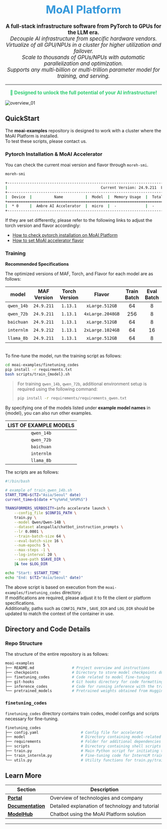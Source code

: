 <div align="center">
  <h1 style="font-size: 2.5em; color: #3498db;">MoAI Platform</h1>
</div>

<p align="center" style="font-size: 1.2em;">
  <strong>A full-stack infrastructure software from PyTorch to GPUs for the LLM era.</strong><br/>
  <em>Decouple AI infrastructure from specific hardware vendors.</em><br/>
  <em>Virtualize of all GPU/NPUs in a cluster for higher utilization and failover.</em><br/>
  <em>Scale to thousands of GPUs/NPUs with automatic parallelization and optimization.</em><br/>
  <em>Supports any multi-billion or multi-trillion parameter model for training, and serving.</em><br/>
</p>

<hr/>

<p align="center" style="font-size: 1.1em; color: #2ecc71;">
  <strong>🚀 Designed to unlock the full potential of your AI infrastructure!</strong>
</p>

![overview_01](https://github.com/user-attachments/assets/a1d7b9b5-83f6-4844-8f16-fb6a288f54b3)

## QuickStart

The **moai-examples** repository is designed to work with a cluster where the MoAI Platform is installed.  
To test these scripts, please contact us.

### Pytorch Installation & MoAI Accelerator

You can check the current moai version and flavor through `moreh-smi`.
```bash
moreh-smi

+-----------------------------------------------------------------------------------------------+
|                                          Current Version: 24.9.211  Latest Version: 25.1.201  |
+-----------------------------------------------------------------------------------------------+
|  Device  |          Name          |  Model  |  Memory Usage  |  Total Memory  |  Utilization  |
+===============================================================================================+
|  * 0     |  Ambre AI Accelerator  |  micro  |  -             |  -             |  -            |
+-----------------------------------------------------------------------------------------------+
```
If they are set differently, please refer to the following links to adjust the torch version and flavor accordingly:
- [How to check pytorch installation on MoAI Platform](https://docs.moreh.io/tutorials/llama3_8b_tutorial/1_prepare_fine-tuning/#checking-pytorch-installation)
- [How to set MoAI accelerator flavor](https://docs.moreh.io/tutorials/llama3_8b_tutorial/1_prepare_fine-tuning/#checking-pytorch-installation)


### Training

**Recommended Specifications**

The optimized versions of MAF, Torch, and Flavor for each model are as follows:

<div align="center">

|      model       | MAF Version | Torch Version |      Flavor      | Train Batch | Eval Batch |
| :--------------: | :---------: | :-----------: | :--------------: | :---------: | :--------: |
|    `qwen_14b`    |  `24.9.211` |   `1.13.1`    |  `xLarge.512GB`  |     64      |     8      |
|    `qwen_72b`    |  `24.9.211` |   `1.13.1`    | `4xLarge.2048GB` |     256     |     8      |
|    `baichuan`    |  `24.9.211` |   `1.13.1`    |  `xLarge.512GB`  |     64      |     8      |
|    `internlm`    |  `24.9.212` |   `1.13.1`    | `2xLarge.1024GB` |     64      |     16     |
|    `llama_8b`    |  `24.9.211` |   `1.13.1`    |  `xLarge.512GB`  |     64      |     8      |

</div>

<br>
To fine-tune the model, run the training script as follows:

```bash
cd moai-examples/finetuning_codes
pip install -r requirments.txt
bash scripts/train_{model}.sh
```
> For training `qwen_14b`, `qwen_72b`, additional environment setup is required using the following command:
> ```bash
> pip install -r requirements/requirements_qwen.txt
> ```


By specifying one of the models listed under **example model names** in {model}, you can also run other examples.  

<div align="center" style="margin-top: 1rem;">

| **LIST OF EXAMPLE MODELS**|
| :-----------------------: |
|         `qwen_14b`        |
|         `qwen_72b`        |
|         `baichuan`        |
|         `internlm`        |
|         `llama_8b`        |

</div>


The scripts are as follows:

```bash
#!/bin/bash

# example of train_qwen_14b.sh
START_TIME=$(TZ="Asia/Seoul" date)
current_time=$(date +"%y%m%d_%H%M%S")

TRANSFORMERS_VERBOSITY=info accelerate launch \
    --config_file $CONFIG_PATH \
    train.py \
    --model Qwen/Qwen-14B \
    --dataset alespalla/chatbot_instruction_prompts \
    --lr 0.0001 \
    --train-batch-size 64 \
    --eval-batch-size 16 \
    --num-epochs 5 \
    --max-steps -1 \
    --log-interval 20 \
    --save-path $SAVE_DIR \
    |& tee $LOG_DIR

echo "Start: $START_TIME"
echo "End: $(TZ="Asia/Seoul" date)"
```

The above script is based on execution from the `moai-examples/finetuning_codes` directory.  
If modifications are required, please adjust it to fit the client or platform specifications.   
Additionally, paths such as `CONFIG_PATH` , `SAVE_DIR` and `LOG_DIR` should be updated to match the context of the container in use.


## **Directory and Code Details**

### Repo Structure

The structure of the entire repository is as follows:

```bash
moai-examples
├── README.md                 # Project overview and instructions
├── checkpoints               # Directory to store model checkpoints during finetuning
├── finetuning_codes          # Code related to model fine-tuning
├── git-hooks                 # Git hooks directory for code formatting and other pre/post-commit tasks
├── inference_codes           # Code for running inference with the trained model
└── pretrained_models         # Pretrained weights obtained from Huggingface
```



### `finetuning_codes`

 `finetuning_codes` directory contains train codes, model configs and scripts necessary for fine-tuning.

```bash
finetuning_codes
├── config.yaml                   # Config file for accelerate
├── model                         # Directory containing model-related files
├── requirements                  # Folder for additional dependencies or packages required for fine-tuning
├── scripts                       # Directory containing shell scripts for different fine-tuning setups
├── train.py                      # Main Python script for initiating the fine-tuning process
├── train_internlm.py             # Fine-tuning code for InternLM training
└── utils.py                      # Utility functions for train.py/train_internlm.py
```


## Learn More

| **Section**       | **Description**                                 |
|-------------------|-------------------------------------------------|
| **[Portal](https://moreh.io/)**        | Overview of technologies and company            |
| **[Documentation](https://docs.moreh.io/)** | Detailed explanation of technology and tutorial |
| **[ModelHub](https://model-hub.moreh.io/)**     | Chatbot using the MoAI Platform solution        |


---
